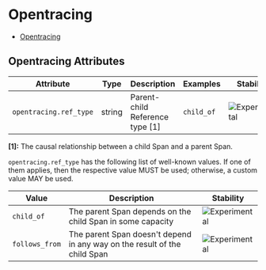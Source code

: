 <!--- Hugo front matter used to generate the website version of this page:
--->

# Opentracing

- [Opentracing](#opentracing)

## Opentracing Attributes

| Attribute              | Type   | Description                     | Examples   | Stability                                                        |
| ---------------------- | ------ | ------------------------------- | ---------- | ---------------------------------------------------------------- |
| `opentracing.ref_type` | string | Parent-child Reference type [1] | `child_of` | ![Experimental](https://img.shields.io/badge/-experimental-blue) |

**[1]:** The causal relationship between a child Span and a parent Span.

`opentracing.ref_type` has the following list of well-known values. If one of them applies, then the respective value MUST be used; otherwise, a custom value MAY be used.

| Value          | Description                                                               | Stability                                                        |
| -------------- | ------------------------------------------------------------------------- | ---------------------------------------------------------------- |
| `child_of`     | The parent Span depends on the child Span in some capacity                | ![Experimental](https://img.shields.io/badge/-experimental-blue) |
| `follows_from` | The parent Span doesn't depend in any way on the result of the child Span | ![Experimental](https://img.shields.io/badge/-experimental-blue) |
